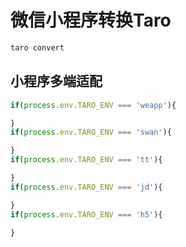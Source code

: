 # 微信小程序转换Taro

```sh
taro convert
```

## 小程序多端适配

```js
if(process.env.TARO_ENV === 'weapp'){

}
if(process.env.TARO_ENV === 'swan'){

}
if(process.env.TARO_ENV === 'tt'){

}
if(process.env.TARO_ENV === 'jd'){

}
if(process.env.TARO_ENV === 'h5'){

}
```
